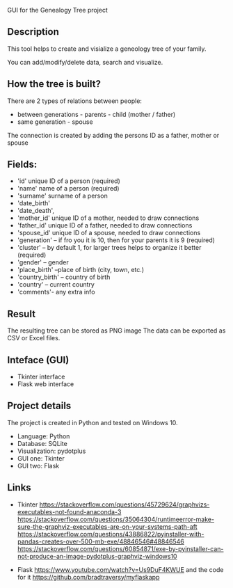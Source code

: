 GUI for the Genealogy Tree project

## Description
This tool helps to create and visialize a geneology tree of your family.

You can add/modify/delete data, search and visualize.

## How the tree is built?
There are 2 types of relations between people:
- between generations - parents - child (mother / father) 
- same generation - spouse 

The connection is created by adding the persons ID as a father, mother or spouse

## Fields:
-	'id' unique ID of a person (required)
-	'name' name of a person (required)
-	'surname' surname of a person                                  
-	'date_birth' 
-	'date_death',
-	'mother_id' unique ID of a mother, needed to draw connections
-	'father_id' unique ID of a father, needed to draw connections
-	'spouse_id' unique ID of a spouse, needed to draw connections                                   
-	'generation' – if fro you it is 10, then for your parents it is 9 (required)
-	'cluster' – by default 1, for larger trees helps to organize it better (required)
-	'gender' – gender 
-	'place_birth' –place of birth (city, town, etc.)
-	'country_birth' – country of birth
-	'country' – current country
-	'comments'- any extra info

## Result
The resulting tree can be stored as PNG image
The data can be exported as CSV or Excel files.

## Inteface (GUI)
- Tkinter interface
- Flask web interface


## Project details
The project is created in Python and tested on Windows 10.

- Language: Python
- Database: SQLite
- Visualization: pydotplus
- GUI one: Tkinter
- GUI two: Flask

## Links

- Tkinter
https://stackoverflow.com/questions/45729624/graphvizs-executables-not-found-anaconda-3
https://stackoverflow.com/questions/35064304/runtimeerror-make-sure-the-graphviz-executables-are-on-your-systems-path-aft
https://stackoverflow.com/questions/43886822/pyinstaller-with-pandas-creates-over-500-mb-exe/48846546#48846546
https://stackoverflow.com/questions/60854871/exe-by-pyinstaller-can-not-produce-an-image-pydotplus-graphviz-windows10

- Flask
https://www.youtube.com/watch?v=Us9DuF4KWUE
and the code for it
https://github.com/bradtraversy/myflaskapp
